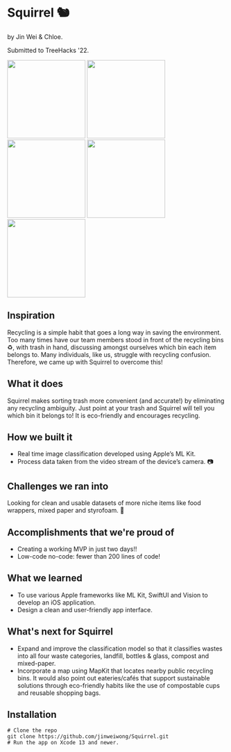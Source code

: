 # Squirrel 🐿️
by Jin Wei & Chloe.

Submitted to TreeHacks '22.

<p float="left">
  <img src="https://challengepost-s3-challengepost.netdna-ssl.com/photos/production/software_photos/001/840/564/datas/gallery.jpg" width="180">
  <img src="https://challengepost-s3-challengepost.netdna-ssl.com/photos/production/software_photos/001/840/566/datas/gallery.jpg" width="180">
  <img src="https://challengepost-s3-challengepost.netdna-ssl.com/photos/production/software_photos/001/840/563/datas/gallery.jpg" width="180">
  <img src="https://challengepost-s3-challengepost.netdna-ssl.com/photos/production/software_photos/001/840/565/datas/gallery.jpg" width="180">
  <img src="https://challengepost-s3-challengepost.netdna-ssl.com/photos/production/software_photos/001/840/567/datas/gallery.jpg" width="180">
</p>


## Inspiration
Recycling is a simple habit that goes a long way in saving the environment. Too many times have our team members stood in front of the recycling bins ♻️, with trash in hand, discussing amongst ourselves which bin each item belongs to. Many individuals, like us, struggle with recycling confusion. Therefore, we came up with Squirrel to overcome this! 

## What it does
Squirrel makes sorting trash more convenient (and accurate!) by eliminating any recycling ambiguity. Just point at your trash and Squirrel will tell you which bin it belongs to! It is eco-friendly and encourages recycling.

## How we built it
- Real time image classification developed using Apple’s ML Kit. 
- Process data taken from the video stream of the device’s camera. 📷

## Challenges we ran into
Looking for clean and usable datasets of more niche items like food wrappers, mixed paper and styrofoam. 🍫

## Accomplishments that we're proud of
- Creating a working MVP in just two days!! 
- Low-code no-code: fewer than 200 lines of code!

## What we learned
- To use various Apple frameworks like ML Kit, SwiftUI and Vision to develop an iOS application.
- Design a clean and user-friendly app interface. 

## What's next for Squirrel
- Expand and improve the classification model so that it classifies wastes into all four waste categories, landfill, bottles & glass, compost and mixed-paper. 
- Incorporate a map using MapKit that locates nearby public recycling bins. It would also point out eateries/cafés that support sustainable solutions through eco-friendly habits like the use of compostable cups and reusable shopping bags.

## Installation
```
# Clone the repo
git clone https://github.com/jinweiwong/Squirrel.git
# Run the app on Xcode 13 and newer. 
```
